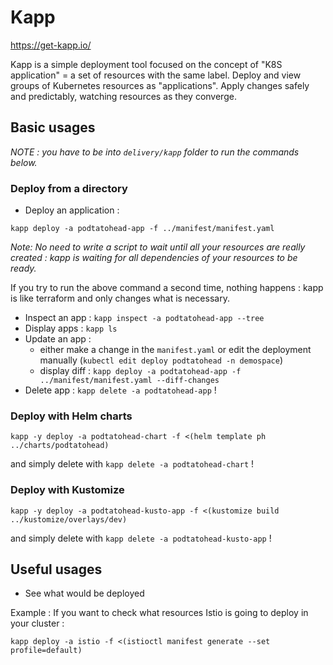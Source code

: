 # Kapp

https://get-kapp.io/

Kapp is a simple deployment tool focused on the concept of "K8S application" = a set of resources with the same label.
Deploy and view groups of Kubernetes resources as "applications".
Apply changes safely and predictably, watching resources as they converge.

## Basic usages

_NOTE : you have to be into `delivery/kapp` folder to run the commands below._

### Deploy from a directory

- Deploy an application :

```
kapp deploy -a podtatohead-app -f ../manifest/manifest.yaml
```

_Note: No need to write a script to wait until all your resources are _really_ created : kapp is waiting for all dependencies of your resources to be ready._

If you try to run the above command a second time, nothing happens : kapp is like terraform and only changes what is necessary.

- Inspect an app : `kapp inspect -a podtatohead-app --tree`
- Display apps : `kapp ls`
- Update an app :
  - either make a change in the `manifest.yaml` or edit the deployment manually (`kubectl edit deploy podtatohead -n demospace`)
  - display diff : `kapp deploy -a podtatohead-app -f ../manifest/manifest.yaml --diff-changes`
- Delete app : `kapp delete -a podtatohead-app` !

### Deploy with Helm charts

```
kapp -y deploy -a podtatohead-chart -f <(helm template ph ../charts/podtatohead)
```

and simply delete with `kapp delete -a podtatohead-chart` !

### Deploy with Kustomize

```
kapp -y deploy -a podtatohead-kusto-app -f <(kustomize build ../kustomize/overlays/dev)
```

and simply delete with `kapp delete -a podtatohead-kusto-app` !

## Useful usages

- See what would be deployed

Example : If you want to check what resources Istio is going to deploy in your cluster :

```
kapp deploy -a istio -f <(istioctl manifest generate --set profile=default)
```